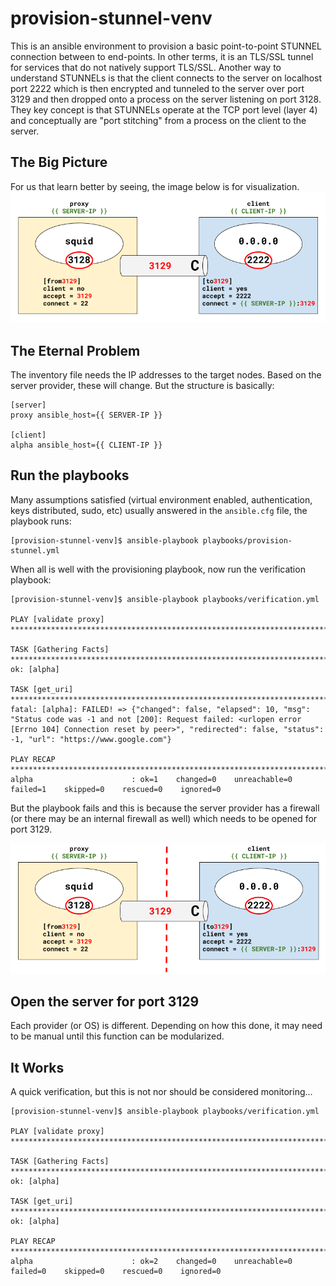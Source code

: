 # provision-stunnel-venv

This is an ansible environment to provision a basic point-to-point STUNNEL connection between to end-points. In other terms, it is an TLS/SSL tunnel for services that do not natively support TLS/SSL. Another way to understand STUNNELs is that the client connects to the server on localhost port 2222 which is then encrypted and tunneled to the server over port 3129 and then dropped onto a process on the server listening on port 3128. They key concept is that STUNNELs operate at the TCP port level (layer 4) and conceptually are "port stitching" from a process on the client to the server.

## The Big Picture

For us that learn better by seeing, the image below is for visualization.
![alt text](https://github.com/alephgamma/provision-stunnel-venv/blob/main/provision-stunnel-venv.png?raw=true)

## The Eternal Problem

The inventory file needs the IP addresses to the target nodes. Based on the server provider, these will change. But the structure is basically:
```
[server]
proxy ansible_host={{ SERVER-IP }}

[client]
alpha ansible_host={{ CLIENT-IP }}
```

## Run the playbooks

Many assumptions satisfied (virtual environment enabled, authentication, keys distributed, sudo, etc) usually answered in the `ansible.cfg` file, the playbook runs:
```
[provision-stunnel-venv]$ ansible-playbook playbooks/provision-stunnel.yml
```

When all is well with the provisioning playbook, now run the verification playbook:
```
[provision-stunnel-venv]$ ansible-playbook playbooks/verification.yml

PLAY [validate proxy] ********************************************************************************

TASK [Gathering Facts] *******************************************************************************
ok: [alpha]

TASK [get_uri] ***************************************************************************************
fatal: [alpha]: FAILED! => {"changed": false, "elapsed": 10, "msg": "Status code was -1 and not [200]: Request failed: <urlopen error [Errno 104] Connection reset by peer>", "redirected": false, "status": -1, "url": "https://www.google.com"}

PLAY RECAP *******************************************************************************************
alpha                      : ok=1    changed=0    unreachable=0    failed=1    skipped=0    rescued=0    ignored=0
```

But the playbook fails and this is because the server provider has a firewall (or there may be an internal firewall as well) which needs to be opened for port 3129.

![alt text](https://github.com/alephgamma/provision-stunnel-venv/blob/main/provision-stunnel-venv-blocked.png?raw=true)

## Open the server for port 3129

Each provider (or OS) is different. Depending on how this done, it may need to be manual until this function can be modularized.

## It Works
A quick verification, but this is not nor should be considered monitoring...
```
[provision-stunnel-venv]$ ansible-playbook playbooks/verification.yml

PLAY [validate proxy] ********************************************************************************

TASK [Gathering Facts] *******************************************************************************
ok: [alpha]

TASK [get_uri] ***************************************************************************************
ok: [alpha]

PLAY RECAP *******************************************************************************************
alpha                      : ok=2    changed=0    unreachable=0    failed=0    skipped=0    rescued=0    ignored=0
```
